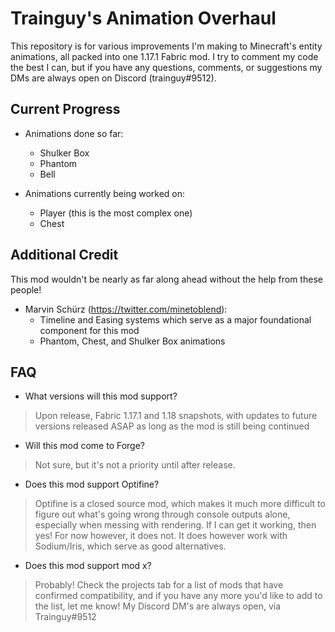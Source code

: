
# Trainguy's Animation Overhaul

This repository is for various improvements I'm making to Minecraft's entity animations, all packed into one 1.17.1 Fabric mod. I try to comment my code the best I can, but if you have any questions, comments, or suggestions my DMs are always open on Discord (trainguy#9512).

## Current Progress

- Animations done so far:
    - Shulker Box
    - Phantom
    - Bell
  
- Animations currently being worked on:
    - Player (this is the most complex one)
    - Chest


## Additional Credit

This mod wouldn't be nearly as far along ahead without the help from these people!
- Marvin Schürz (https://twitter.com/minetoblend):
  - Timeline and Easing systems which serve as a major foundational component for this mod
  - Phantom, Chest, and Shulker Box animations


## FAQ
- What versions will this mod support?
> Upon release, Fabric 1.17.1 and 1.18 snapshots, with updates to future versions released ASAP as long as the mod is still being continued
- Will this mod come to Forge?
> Not sure, but it's not a priority until after release.
- Does this mod support Optifine?
> Optifine is a closed source mod, which makes it much more difficult to figure out what's going wrong through console outputs alone, especially when messing with rendering. If I can get it working, then yes! For now however, it does not. It does however work with Sodium/Iris, which serve as good alternatives.
- Does this mod support mod x?
> Probably! Check the projects tab for a list of mods that have confirmed compatibility, and if you have any more you'd like to add to the list, let me know! My Discord DM's are always open, via Trainguy#9512